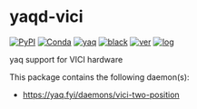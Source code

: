# yaqd-vici

[![PyPI](https://img.shields.io/pypi/v/yaqd-vici)](https://pypi.org/project/yaqd-vici)
[![Conda](https://img.shields.io/conda/vn/conda-forge/yaqd-vici)](https://anaconda.org/conda-forge/yaqd-vici)
[![yaq](https://img.shields.io/badge/framework-yaq-orange)](https://yaq.fyi/)
[![black](https://img.shields.io/badge/code--style-black-black)](https://black.readthedocs.io/)
[![ver](https://img.shields.io/badge/calver-YYYY.0M.MICRO-blue)](https://calver.org/)
[![log](https://img.shields.io/badge/change-log-informational)](https://gitlab.com/yaq/yaqd-vici/-/blob/main/CHANGELOG.md)

yaq support for VICI hardware

This package contains the following daemon(s):

- https://yaq.fyi/daemons/vici-two-position
